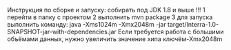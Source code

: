 Инструкция по сборке и запуску:
собирать под JDK 1.8 и выше !!!
1 перейти в папку с проектом
2 выполнить mvn package
3 для запуска выполнить команду:
java -Xms1024m -Xmx2048m -jar target/Interra-1.0-SNAPSHOT-jar-with-dependencies.jar
Если требуется работа с большими объёмами данных, нужно увеличить значение хипа ключём-Xmx2048m